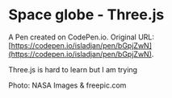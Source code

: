 # Space globe - Three.js

A Pen created on CodePen.io. Original URL: [https://codepen.io/isladjan/pen/bGpjZwN](https://codepen.io/isladjan/pen/bGpjZwN).

Three.js is hard to learn but I am trying

Photo: NASA Images & freepic.com
